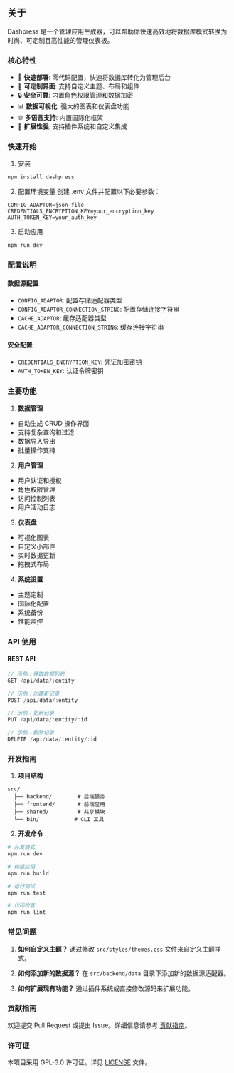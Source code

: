 ## 关于
Dashpress 是一个管理应用生成器，可以帮助你快速高效地将数据库模式转换为时尚、可定制且高性能的管理仪表板。

### 核心特性

- 🚀 **快速部署**: 零代码配置，快速将数据库转化为管理后台
- 🎨 **可定制界面**: 支持自定义主题、布局和组件
- 🔒 **安全可靠**: 内置角色权限管理和数据加密
- 📊 **数据可视化**: 强大的图表和仪表盘功能
- 🌐 **多语言支持**: 内置国际化框架
- 🔌 **扩展性强**: 支持插件系统和自定义集成

### 快速开始

1. 安装
```bash
npm install dashpress
```

2. 配置环境变量
创建 .env 文件并配置以下必要参数：
```env
CONFIG_ADAPTOR=json-file
CREDENTIALS_ENCRYPTION_KEY=your_encryption_key
AUTH_TOKEN_KEY=your_auth_key
```

3. 启动应用
```bash
npm run dev
```

### 配置说明

#### 数据源配置
- `CONFIG_ADAPTOR`: 配置存储适配器类型
- `CONFIG_ADAPTOR_CONNECTION_STRING`: 配置存储连接字符串
- `CACHE_ADAPTOR`: 缓存适配器类型
- `CACHE_ADAPTOR_CONNECTION_STRING`: 缓存连接字符串

#### 安全配置
- `CREDENTIALS_ENCRYPTION_KEY`: 凭证加密密钥
- `AUTH_TOKEN_KEY`: 认证令牌密钥

### 主要功能

1. **数据管理**
- 自动生成 CRUD 操作界面
- 支持复杂查询和过滤
- 数据导入导出
- 批量操作支持

2. **用户管理**
- 用户认证和授权
- 角色权限管理
- 访问控制列表
- 用户活动日志

3. **仪表盘**
- 可视化图表
- 自定义小部件
- 实时数据更新
- 拖拽式布局

4. **系统设置**
- 主题定制
- 国际化配置
- 系统备份
- 性能监控

### API 使用

#### REST API
```typescript
// 示例：获取数据列表
GET /api/data/:entity

// 示例：创建新记录
POST /api/data/:entity

// 示例：更新记录
PUT /api/data/:entity/:id

// 示例：删除记录
DELETE /api/data/:entity/:id
```

### 开发指南

1. **项目结构**
```
src/
  ├── backend/        # 后端服务
  ├── frontend/       # 前端应用
  ├── shared/         # 共享模块
  └── bin/           # CLI 工具
```

2. **开发命令**
```bash
# 开发模式
npm run dev

# 构建应用
npm run build

# 运行测试
npm run test

# 代码检查
npm run lint
```

### 常见问题

1. **如何自定义主题？**
通过修改 `src/styles/themes.css` 文件来自定义主题样式。

2. **如何添加新的数据源？**
在 `src/backend/data` 目录下添加新的数据源适配器。

3. **如何扩展现有功能？**
通过插件系统或直接修改源码来扩展功能。

### 贡献指南

欢迎提交 Pull Request 或提出 Issue。详细信息请参考 [贡献指南](docs/CONTRIBUTING.md)。

### 许可证

本项目采用 GPL-3.0 许可证。详见 [LICENSE](LICENSE) 文件。
